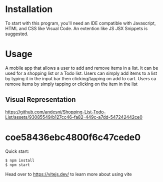 # Installation
To start with this program, you'll need an IDE compatible with Javascript, HTML and CSS like Visual Code. An extention like JS JSX Snippets is suggested. 

# Usage
A mobile app that allows a user to add and  remove items in a list. It can be used for a shopping list or a Todo list.
Users can simply add items to a list by typing it in the input bar then clicking/tapping on add to cart. Users ca remove items by simply tapping or clicking on the item in the list

## Visual Representation


https://github.com/andesni/Shopping-List-Todo-List/assets/93085549/b127cc46-fa82-449c-a7dd-547242442ce0



# coe58436ebc4800f6c47cede0

Quick start:

```
$ npm install
$ npm start
````

Head over to https://vitejs.dev/ to learn more about using vite

